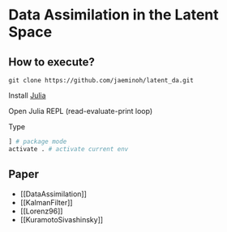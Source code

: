 # Data Assimilation in the Latent Space

## How to execute?
`git clone https://github.com/jaeminoh/latent_da.git`

Install [Julia](https://julialang.org/downloads/)

Open Julia REPL (read-evaluate-print loop)

Type
```julia
] # package mode
activate . # activate current env
```

## Paper

- [[DataAssimilation]]
- [[KalmanFilter]]
- [[Lorenz96]]
- [[KuramotoSivashinsky]]
